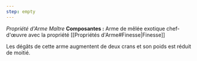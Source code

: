 ```yaml
---
step: empty
---
```

_Propriété d'Arme Maître_
__Composantes :__ Arme de mêlée exotique chef-d'œuvre avec la propriété [[Propriétés d'Arme#Finesse|Finesse]]

Les dégâts de cette arme augmentent de deux crans et son poids est réduit de moitié.